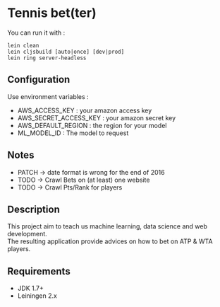 # Tennis bet(ter)

You can run it with :
```
lein clean
lein cljsbuild [auto|once] [dev|prod]
lein ring server-headless
```

## Configuration

Use environment variables :
+ AWS_ACCESS_KEY : your amazon access key
+ AWS_SECRET_ACCESS_KEY : your amazon secret key
+ AWS_DEFAULT_REGION : the region for your model
+ ML_MODEL_ID : The model to request

## Notes

* PATCH -> date format is wrong for the end of 2016
* TODO -> Crawl Bets on (at least) one website
* TODO -> Crawl Pts/Rank for players

## Description

This project aim to teach us machine learning, data science and web development.  
The resulting application provide advices on how to bet on ATP & WTA players.

## Requirements

* JDK 1.7+
* Leiningen 2.x
